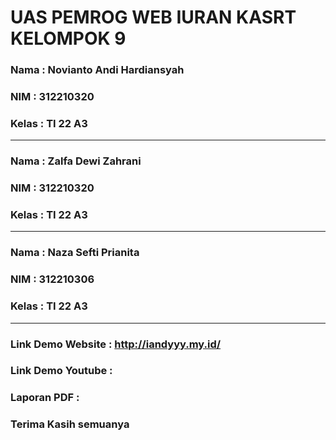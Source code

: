 # UAS PEMROG WEB IURAN KASRT KELOMPOK 9

### Nama : Novianto Andi Hardiansyah

### NIM : 312210320

### Kelas : TI 22 A3

---

### Nama : Zalfa Dewi Zahrani

### NIM : 312210320

### Kelas : TI 22 A3

---

### Nama : Naza Sefti Prianita

### NIM : 312210306

### Kelas : TI 22 A3

---

### Link Demo Website : http://iandyyy.my.id/

### Link Demo Youtube : 

### Laporan PDF : 

### Terima Kasih semuanya 

